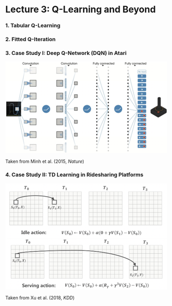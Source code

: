 # Lecture 3: Q-Learning and Beyond

### 1. Tabular Q-Learning

### 2. Fitted Q-Iteration

### 3. Case Study I: Deep Q-Network (DQN) in Atari

<img src="NN.png" width="900">

Taken from Minh et al. (2015, *Nature*)

### 4. Case Study II: TD Learning in Ridesharing Platforms

<img src="TDrule.png" width="900">

Taken from Xu et al. (2018, *KDD*)

